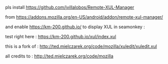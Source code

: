 pls install  https://github.com/jvillalobos/Remote-XUL-Manager

from   https://addons.mozilla.org/en-US/android/addon/remote-xul-manager/

and enable  https://km-200.github.io/   to display XUL  in seamonkey :

test right here :  https://km-200.github.io/xul/index.xul

this is a fork of : http://ted.mielczarek.org/code/mozilla/xuledit/xuledit.xul

all credits to : http://ted.mielczarek.org/code/mozilla
